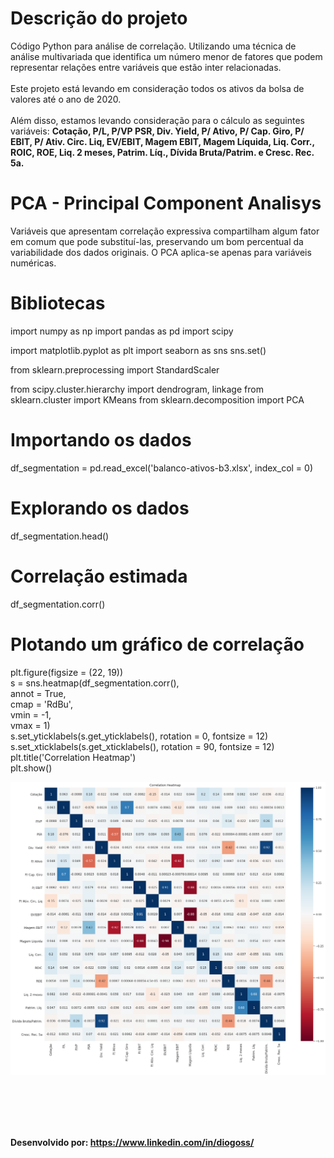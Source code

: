 # Descrição do projeto
Código Python para análise de correlação. Utilizando uma técnica de análise multivariada que identifica um número menor de fatores que podem representar relações entre variáveis que estão inter relacionadas. 
<br><br>
Este projeto está levando em consideração todos os ativos da bolsa de valores até o ano de 2020. 
<br><br>
Além disso, estamos levando consideração para o cálculo as seguintes variáveis: <b>Cotação, P/L, P/VP	PSR, Div. Yield, P/ Ativo, P/ Cap. Giro, P/ EBIT, P/ Ativ. Circ. Liq, EV/EBIT, Magem EBIT, Magem Líquida, Liq. Corr., ROIC, ROE, Liq. 2 meses, Patrim. Líq., Dívida Bruta/Patrim. e	Cresc. Rec. 5a.</b>


# PCA - Principal Component Analisys 
Variáveis que apresentam correlação expressiva compartilham algum fator em comum que pode substituí-las, preservando um bom percentual da variabilidade dos dados originais. O PCA aplica-se apenas para variáveis numéricas.

# Bibliotecas
import numpy as np
import pandas as pd
import scipy

import matplotlib.pyplot as plt
import seaborn as sns
sns.set()

from sklearn.preprocessing import StandardScaler

from scipy.cluster.hierarchy import dendrogram, linkage
from sklearn.cluster import KMeans
from sklearn.decomposition import PCA

# Importando os dados
df_segmentation = pd.read_excel('balanco-ativos-b3.xlsx', index_col = 0)

# Explorando os dados
df_segmentation.head()

# Correlação estimada
df_segmentation.corr()

# Plotando um gráfico de correlação
plt.figure(figsize = (22, 19)) <br>
s = sns.heatmap(df_segmentation.corr(),<br>
               annot = True, <br>
               cmap = 'RdBu',<br>
               vmin = -1, <br>
               vmax = 1)<br>
s.set_yticklabels(s.get_yticklabels(), rotation = 0, fontsize = 12)<br>
s.set_xticklabels(s.get_xticklabels(), rotation = 90, fontsize = 12)<br>
plt.title('Correlation Heatmap')<br>
plt.show()

<img src="https://github.com/diogodsa/bolsa-de-valores-acoes/blob/master/img-correlacao-b3.png?raw=true" alt="img-correlacao-b3.png">

<br><br><br><br>

<span><b>Desenvolvido por: https://www.linkedin.com/in/diogoss/</b><span>
